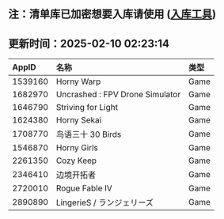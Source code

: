 ## 注：清单库已加密想要入库请使用 ([入库工具](https://github.com/BlankTMing/ManifestAutoUpdate/releases))

## 更新时间：2025-02-10 02:23:14
| AppID | 名称 | 类型  |
| :-------------------- | :----------------------------- | :----------- |
| 1539160 | Horny Warp| Game |
| 1682970 | Uncrashed : FPV Drone Simulator| Game |
| 1646790 | Striving for Light| Game |
| 1624380 | Horny Sekai| Game |
| 1708770 | 鸟语三十 30 Birds| Game |
| 1546870 | Horny Girls| Game |
| 2261350 | Cozy Keep| Game |
| 2346410 | 边境开拓者| Game |
| 2720010 | Rogue Fable IV| Game |
| 2890890 | LingerieS / ランジェリーズ| Game |
